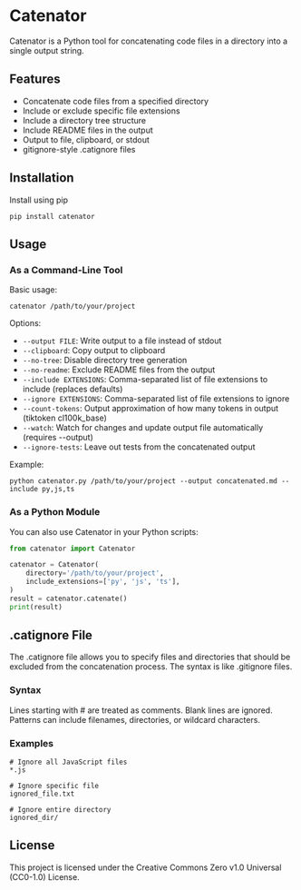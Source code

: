 # Catenator

Catenator is a Python tool for concatenating code files in a directory into a single output string.

## Features

- Concatenate code files from a specified directory
- Include or exclude specific file extensions
- Include a directory tree structure
- Include README files in the output
- Output to file, clipboard, or stdout
- gitignore-style .catignore files

## Installation

Install using pip
   ```
   pip install catenator
   ```

## Usage

### As a Command-Line Tool

Basic usage:
```
catenator /path/to/your/project
```

Options:
- `--output FILE`: Write output to a file instead of stdout
- `--clipboard`: Copy output to clipboard
- `--no-tree`: Disable directory tree generation
- `--no-readme`: Exclude README files from the output
- `--include EXTENSIONS`: Comma-separated list of file extensions to include (replaces defaults)
- `--ignore EXTENSIONS`: Comma-separated list of file extensions to ignore
- `--count-tokens`: Output approximation of how many tokens in output (tiktoken cl100k_base)
- `--watch`: Watch for changes and update output file automatically (requires --output)
- `--ignore-tests`: Leave out tests from the concatenated output


Example:
```
python catenator.py /path/to/your/project --output concatenated.md --include py,js,ts
```

### As a Python Module

You can also use Catenator in your Python scripts:

```python
from catenator import Catenator

catenator = Catenator(
    directory='/path/to/your/project',
    include_extensions=['py', 'js', 'ts'],
)
result = catenator.catenate()
print(result)
```

## .catignore File

The .catignore file allows you to specify files and directories that should be excluded from the concatenation process. The syntax is like .gitignore files.

### Syntax

Lines starting with # are treated as comments.
Blank lines are ignored.
Patterns can include filenames, directories, or wildcard characters.

### Examples

```
# Ignore all JavaScript files
*.js

# Ignore specific file
ignored_file.txt

# Ignore entire directory
ignored_dir/
```

## License

This project is licensed under the Creative Commons Zero v1.0 Universal (CC0-1.0) License.
